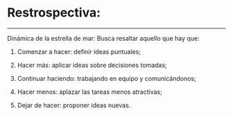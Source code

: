 # **Restrospectiva:**
-----------------------------------
Dinámica de la estrella de mar:
Busca resaltar aquello que hay que:

1.	Comenzar a hacer: definir ideas puntuales;

2.	Hacer más: aplicar ideas sobre decisiones tomadas;

3.	Continuar haciendo: trabajando en equipo y comunicándonos;

4.	Hacer menos: aplazar las tareas menos atractivas;

5.	Dejar de hacer: proponer ideas nuevas.

